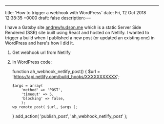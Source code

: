 ---
title: 'How to trigger a webhook with WordPress'
date: Fri, 12 Oct 2018 12:38:35 +0000
draft: false
description:---

I have a Gatsby site [andrewhudson.me](http://andrewhudson.me) which is a static Server Side Rendered (SSR) site built using React and hosted on Netlify. I wanted to trigger a build when I published a new post (or updated an existing one) in WordPress and here's how I did it.

1.  Get webhook url from Netlify
2.  In WordPress code:  
    

    function ah_webhook_netlify_post() {
    	$url = 'https://api.netlify.com/build_hooks/XXXXXXXXXXX';	
    	
    	$args =	array(
    		'method' => 'POST',
    		'timeout' => 5,
    		'blocking' => false,
            );
    	wp_remote_post( $url, $args );
    }
    add_action( 'publish_post', 'ah_webhook_netlify_post' );